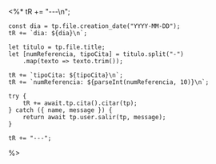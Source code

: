 <%* 
	tR += "---\n"; 

	const dia = tp.file.creation_date("YYYY-MM-DD");
	tR += `dia: ${dia}\n`;

	let titulo = tp.file.title;
	let [numReferencia, tipoCita] = titulo.split("-")
		.map(texto => texto.trim());
	
	tR += `tipoCita: ${tipoCita}\n`;
	tR += `numReferencia: ${parseInt(numReferencia, 10)}\n`;

	try {
		tR += await.tp.cita().citar(tp);
	} catch ({ name, message }) {
		return await tp.user.salir(tp, message);
	}

	tR += "---";
%>